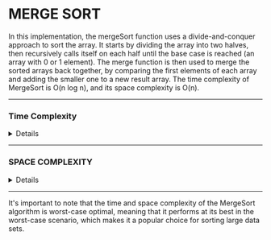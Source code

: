 # MERGE SORT

In this implementation, the mergeSort function uses a divide-and-conquer approach to sort the array. It starts by dividing the array into two halves, then recursively calls itself on each half until the base case is reached (an array with 0 or 1 element). The merge function is then used to merge the sorted arrays back together, by comparing the first elements of each array and adding the smaller one to a new result array. The time complexity of MergeSort is O(n log n), and its space complexity is O(n).

---

### Time Complexity

<details close>

**O(n log n)**

This is because the algorithm divides the array into halves in each step, resulting in log n steps, and performs n operations in each step to merge the arrays back together.

</details>

---

### SPACE COMPLEXITY

<details close>

**O(n)**

This is because the algorithm creates a new array to store the sorted elements, which requires n additional units of space. Additionally, the algorithm also requires a certain amount of stack space for the recursive calls, which is proportional to the height of the recursive call tree, which is O(log n).

</details>

---

It's important to note that the time and space complexity of the MergeSort algorithm is worst-case optimal, meaning that it performs at its best in the worst-case scenario, which makes it a popular choice for sorting large data sets.
